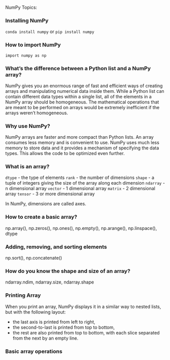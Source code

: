NumPy Topics:

### Installing NumPy
`conda install numpy`
or
`pip install numpy`

### How to import NumPy
`import numpy as np`

### What’s the difference between a Python list and a NumPy array?
NumPy gives you an enormous range of fast and efficient ways of creating arrays and manipulating numerical data inside them. While a Python list can contain different data types within a single list, all of the elements in a NumPy array should be homogeneous. The mathematical operations that are meant to be performed on arrays would be extremely inefficient if the arrays weren’t homogeneous.

### Why use NumPy?

NumPy arrays are faster and more compact than Python lists. An array consumes less memory and is convenient to use. NumPy uses much less memory to store data and it provides a mechanism of specifying the data types. This allows the code to be optimized even further.

### What is an array?

`dtype` - the type of elements
`rank` - the number of dimensions
`shape` - a tuple of integers giving the size of the array along each dimension
`ndarray` - n dimensional array
`vector` - 1 dimensional array
`matrix` - 2 dimensional array
`tensor` - 3 or more dimensional array

In NumPy, dimensions are called axes.

### How to create a basic array?

np.array(), np.zeros(), np.ones(), np.empty(), np.arange(), np.linspace(), dtype


### Adding, removing, and sorting elements

np.sort(), np.concatenate()

### How do you know the shape and size of an array?

ndarray.ndim, ndarray.size, ndarray.shape

### Printing Array

When you print an array, NumPy displays it in a similar way to nested lists, but with the following layout:

* the last axis is printed from left to right,
* the second-to-last is printed from top to bottom,
* the rest are also printed from top to bottom, with each slice separated from the next by an empty line.



### Basic array operations

